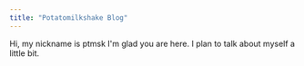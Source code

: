 ```yaml
---
title: "Potatomilkshake Blog"
---
```


Hi, my nickname is ptmsk
I'm glad you are here. I plan to talk about myself a little bit.
